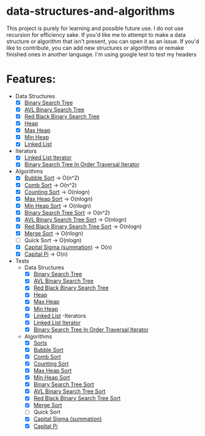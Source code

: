 # data-structures-and-algorithms
This project is purely for learning and possible future use. I do not use recursion for efficiency sake. If you'd like me to attempt to make a data structure or algorithm that isn't present, you can open it as an issue. If you'd like to contribute, you can add new structures or algorithms or remake finished ones in another language.
I'm using google test to test my headers

# Features:
  - Data Structures
    - [x] [Binary Search Tree](../master/D_S_and_A/Data%20Structures%20Headers/c_binary_tree.inl)
    - [x] [AVL Binary Search Tree](../master/D_S_and_A/Data%20Structures%20Headers/c_AVL_binary_tree.inl)
    - [x] [Red Black Binary Search Tree](../master/D_S_and_A/Data%20Structures%20Headers/c_red_black_binary_tree.inl)
    - [x] [Heap](../master/D_S_and_A/Data%20Structures%20Headers/c_heap.inl)
    - [x] [Max Heap](../master/D_S_and_A/Data%20Structures%20Headers/c_max_heap.inl)
    - [x] [Min Heap](../master/D_S_and_A/Data%20Structures%20Headers/c_min_heap.inl)
    - [x] [Linked List](../master/D_S_and_A/Data%20Structures%20Headers/c_linked_list.inl)
  - Iterators
    - [x] [Linked List Iterator](../master/D_S_and_A/Data%20Structures%20Headers/Iterators/c_linked_list_iterator.inl)
    - [x] [Binary Search Tree In Order Traversal Iterator](..master/D_S_and_A/Data%20Structures%20Headers/Iterators/c_bst_iterator_in_order.inl)
  - Algorithms
    - [x] [Bubble Sort](../master/D_S_and_A/Algorithms/c_bubble_sort.inl) -> O(n^2)
    - [x] [Comb Sort](../master/D_S_and_A/Algorithms/c_comb_sort.inl) -> O(n^2)
    - [x] [Counting Sort](../master/D_S_and_A/Algorithms/c_counting_sort.inl) -> O(nlogn)
    - [x] [Max Heap Sort](../master/D_S_and_A/Algorithms/c_max_heap_sort.inl) -> O(nlogn)
    - [x] [Min Heap Sort](../master/D_S_and_A/Algorithms/c_min_heap_sort.inl) -> O(nlogn)
    - [x] [Binary Search Tree Sort](../master/D_S_and_A/Algorithms/c_bst_sorts.inl) -> O(n^2)
    - [x] [AVL Binary Search Tree Sort](../master/D_S_and_A/Algorithms/c_bst_sorts.inl) -> O(nlogn)
    - [x] [Red Black Binary Search Tree Sort](../master/D_S_and_A/Algorithms/c_bst_sorts.inl) -> O(nlogn)
    - [x] [Merge Sort](../master/D_S_and_A/Algorithms/c_merge_sort.inl) -> O(nlogn)
    - [ ] Quick Sort -> O(nlogn)
    - [x] [Capital Sigma (summation)](../master/D_S_and_A/Algorithms/c_general_algorithms.h) -> O(n)
    - [x] [Capital Pi](../master/D_S_and_A/Algorithms/c_general_algorithms.h) -> O(n)
  - Tests
    - Data Structures
      - [x] [Binary Search Tree](../master/D_S_and_A_Header_Tests/test.cpp#L117)
      - [x] [AVL Binary Search Tree](../master/D_S_and_A_Header_Tests/test.cpp#L267)
      - [x] [Red Black Binary Search Tree](../master/D_S_and_A_Header_Tests/test.cpp#L632)
      - [x] [Heap](../master/D_S_and_A_Header_Tests/test.cpp#L416)
      - [x] [Max Heap](../master/D_S_and_A_Header_Tests/test.cpp#L444)
      - [x] [Min Heap](../master/D_S_and_A_Header_Tests/test.cpp#L607)
      - [x] [Linked List](../master/D_S_and_A_Header_Tests/test.cpp#L852)
    -Iterators
      - [x] [Linked List Iterator](../master/D_S_and_A_Header_Tests/test.cpp#L937)
      - [x] [Binary Search Tree In Order Traversal Iterator](../master/D_S_and_A_Header_Tests/test.cpp#L727)
    - Algorithms
      - [x] [Sorts](../master/D_S_and_A_Header_Tests/test.cpp#L987)
      - [x] [Bubble Sort](../master/D_S_and_A_Header_Tests/test.cpp#L993)
      - [x] [Comb Sort](../master/D_S_and_A_Header_Tests/test.cpp#L994)
      - [x] [Counting Sort](../master/D_S_and_A_Header_Tests/test.cpp#L995)
      - [x] [Max Heap Sort](../master/D_S_and_A_Header_Tests/test.cpp#L996)
      - [x] [Min Heap Sort](../master/D_S_and_A_Header_Tests/test.cpp#L997)
      - [x] [Binary Search Tree Sort](../master/D_S_and_A_Header_Tests/test.cpp#L998)
      - [x] [AVL Binary Search Tree Sort](../master/D_S_and_A_Header_Tests/test.cpp#L999)
      - [x] [Red Black Binary Search Tree Sort](../master/D_S_and_A_Header_Tests/test.cpp#L1000)
      - [x] [Merge Sort](../master/D_S_and_A_Header_Tests/test.cpp#L1001)
      - [ ] Quick Sort
      - [x] [Capital Sigma (summation)](../master/D_S_and_A_Header_Tests/test.cpp#L53)
      - [x] [Capital Pi](../master/D_S_and_A_Header_Tests/test.cpp#L67)